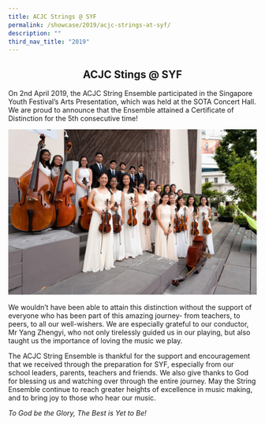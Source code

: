 ```yaml
---
title: ACJC Strings @ SYF
permalink: /showcase/2019/acjc-strings-at-syf/
description: ""
third_nav_title: "2019"
---
```

## <center> ACJC Stings @ SYF </center>

On 2nd April 2019, the ACJC String Ensemble participated in the Singapore Youth Festival’s Arts Presentation, which was held at the SOTA Concert Hall. We are proud to announce that the Ensemble attained a Certificate of Distinction for the 5th consecutive time!

![](/images/Strings.jpeg)

We wouldn’t have been able to attain this distinction without the support of everyone who has been part of this amazing journey- from teachers, to peers, to all our well-wishers. We are especially grateful to our conductor, Mr Yang Zhengyi, who not only tirelessly guided us in our playing, but also taught us the importance of loving the music we play.

The ACJC String Ensemble is thankful for the support and encouragement that we received through the preparation for SYF, especially from our school leaders, parents, teachers and friends. We also give thanks to God for blessing us and watching over through the entire journey. May the String Ensemble continue to reach greater heights of excellence in music making, and to bring joy to those who hear our music.

_To God be the Glory, The Best is Yet to Be!_